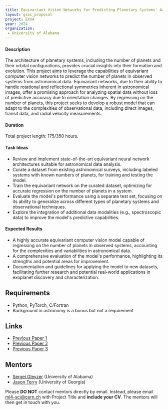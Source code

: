 ```yaml
---
title: Equivariant Vision Networks for Predicting Planetary Systems' Architectures
layout: gsoc_proposal
project: EXXA
year: 2024
organization:
 - University of Alabama
---
```


#### Description

The architecture of planetary systems, including the number of planets and their orbital configurations, provides crucial insights into their formation and evolution. This project aims to leverage the capabilities of equivariant computer vision networks to predict the number of planets in observed systems from astronomical data. Equivariant networks, due to their ability to handle rotational and reflectional symmetries inherent in astronomical images, offer a promising approach for analyzing spatial data without loss of predictive accuracy due to orientation changes. By regressing on the number of planets, this project seeks to develop a robust model that can adapt to the complexities of observational data, including direct images, transit data, and radial velocity measurements.

#### Duration

Total project length: 175/350 hours.

#### Task Ideas

  - Review and implement state-of-the-art equivariant neural network architectures suitable for astronomical data analysis.
  - Curate a dataset from existing astronomical surveys, including labeled systems with known numbers of planets, for training and testing the model.
  - Train the equivariant network on the curated dataset, optimizing for accurate regression on the number of planets in a system.
  - Evaluate the model's performance using a separate test set, focusing on its ability to generalize across different types of planetary systems and observational techniques.
  - Explore the integration of additional data modalities (e.g., spectroscopic data) to improve the model's predictive capabilities.

#### Expected Results

  - A highly accurate equivariant computer vision model capable of regressing on the number of planets in observed systems, accounting for the complexities and variabilities in astronomical data.
  - A comprehensive evaluation of the model's performance, highlighting its strengths and potential areas for improvement.
  - Documentation and guidelines for applying the model to new datasets, facilitating further research and potential real-world applications in exoplanet discovery and characterization.

## Requirements

* Python, PyTorch, C/Fortran
* Background in astronomy is a bonus but not a requirement

<!-- ## Test
Use [this link](https://docs.google.com/document/d/10jZ7aubVkfkcpURQQnvrvbC7o3XgglsJwjS0UA7SRBE/edit?usp=sharing) for instructions on completing the test. -->

## Links

* [Previous Paper 1](https://iopscience.iop.org/article/10.3847/1538-4357/aca477)
* [Previous Paper 2](https://iopscience.iop.org/article/10.3847/1538-4357/acc737)
* [Previous Paper 3](https://nips.cc/virtual/2023/76224)

## Mentors

* [Sergei Gleyzer](mailto:ml4-sci@cern.ch) (University of Alabama)
* [Jason Terry](mailto:jpterry@uga.edu) (University of Georgia)

Please **DO NOT** contact mentors directly by email. Instead, please email [ml4-sci@cern.ch](mailto:ml4-sci@cern.ch) with Project Title and **include your CV**. The mentors will then get in touch with you.

